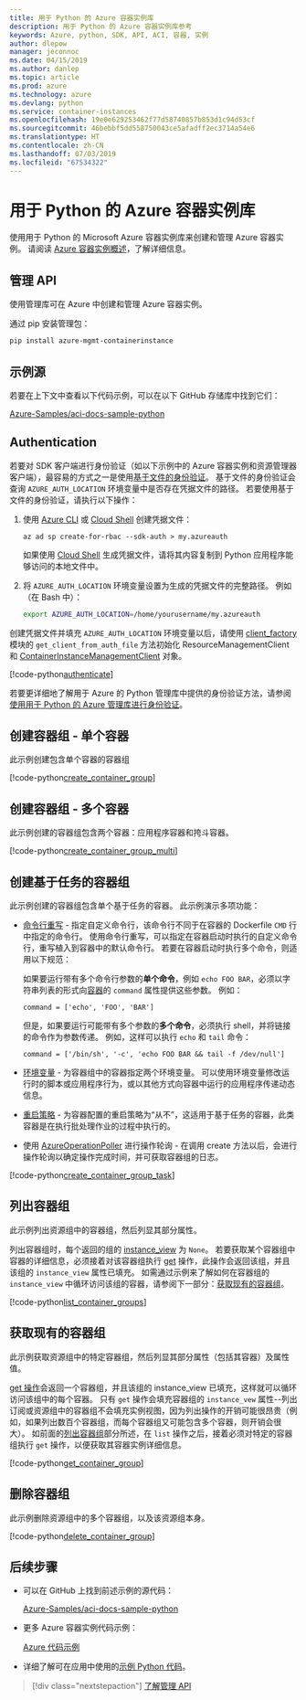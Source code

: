 ```yaml
---
title: 用于 Python 的 Azure 容器实例库
description: 用于 Python 的 Azure 容器实例库参考
keywords: Azure, python, SDK, API, ACI, 容器, 实例
author: dlepow
manager: jeconnoc
ms.date: 04/15/2019
ms.author: danlep
ms.topic: article
ms.prod: azure
ms.technology: azure
ms.devlang: python
ms.service: container-instances
ms.openlocfilehash: 19e0e629253462f77d58740857b853d1c94d53cf
ms.sourcegitcommit: 46bebbf5dd558750043ce5afadff2ec3714a54e6
ms.translationtype: HT
ms.contentlocale: zh-CN
ms.lasthandoff: 07/03/2019
ms.locfileid: "67534322"
---
```

# <a name="azure-container-instances-libraries-for-python"></a>用于 Python 的 Azure 容器实例库

使用用于 Python 的 Microsoft Azure 容器实例库来创建和管理 Azure 容器实例。 请阅读 [Azure 容器实例概述](/azure/container-instances/container-instances-overview)，了解详细信息。

## <a name="management-apis"></a>管理 API

使用管理库可在 Azure 中创建和管理 Azure 容器实例。

通过 pip 安装管理包：

```bash
pip install azure-mgmt-containerinstance
```

## <a name="example-source"></a>示例源

若要在上下文中查看以下代码示例，可以在以下 GitHub 存储库中找到它们：

[Azure-Samples/aci-docs-sample-python](https://github.com/Azure-Samples/aci-docs-sample-python)

## <a name="authentication"></a>Authentication

若要对 SDK 客户端进行身份验证（如以下示例中的 Azure 容器实例和资源管理器客户端），最容易的方式之一是使用[基于文件的身份验证](/python/azure/python-sdk-azure-authenticate#mgmt-auth-file)。 基于文件的身份验证会查询 `AZURE_AUTH_LOCATION` 环境变量中是否存在凭据文件的路径。 若要使用基于文件的身份验证，请执行以下操作：

1. 使用 [Azure CLI](/cli/azure) 或 [Cloud Shell](https://shell.azure.com/) 创建凭据文件：

   `az ad sp create-for-rbac --sdk-auth > my.azureauth`

   如果使用 [Cloud Shell](https://shell.azure.com/) 生成凭据文件，请将其内容复制到 Python 应用程序能够访问的本地文件中。

2. 将 `AZURE_AUTH_LOCATION` 环境变量设置为生成的凭据文件的完整路径。 例如（在 Bash 中）：

   ```bash
   export AZURE_AUTH_LOCATION=/home/yourusername/my.azureauth
   ```

创建凭据文件并填充 `AZURE_AUTH_LOCATION` 环境变量以后，请使用 [client_factory][client_factory] 模块的 `get_client_from_auth_file` 方法初始化 ResourceManagementClient 和 [ContainerInstanceManagementClient][ContainerInstanceManagementClient] 对象。

<!-- SOURCE REPO: https://github.com/Azure-Samples/aci-docs-sample-python -->
[!code-python[authenticate](~/aci-docs-sample-python/src/aci_docs_sample.py#L45-L58 "Authenticate ACI and Resource Manager clients")]

若要更详细地了解用于 Azure 的 Python 管理库中提供的身份验证方法，请参阅[使用用于 Python 的 Azure 管理库进行身份验证](/python/azure/python-sdk-azure-authenticate)。

## <a name="create-container-group---single-container"></a>创建容器组 - 单个容器

此示例创建包含单个容器的容器组

<!-- SOURCE REPO: https://github.com/Azure-Samples/aci-docs-sample-python -->
[!code-python[create_container_group](~/aci-docs-sample-python/src/aci_docs_sample.py#L94-L141 "Create single-container group")]

## <a name="create-container-group---multiple-containers"></a>创建容器组 - 多个容器

此示例创建的容器组包含两个容器：应用程序容器和挎斗容器。

<!-- SOURCE REPO: https://github.com/Azure-Samples/aci-docs-sample-python -->
[!code-python[create_container_group_multi](~/aci-docs-sample-python/src/aci_docs_sample.py#L144-L197 "Create multi-container group")]

## <a name="create-task-based-container-group"></a>创建基于任务的容器组

此示例创建的容器组包含单个基于任务的容器。 此示例演示多项功能：

* [命令行重写](/azure/container-instances/container-instances-start-command) - 指定自定义命令行，该命令行不同于在容器的 Dockerfile `CMD` 行中指定的命令行。 使用命令行重写，可以指定在容器启动时执行的自定义命令行，重写植入到容器中的默认命令行。 若要在容器启动时执行多个命令，则适用以下规范：

   如果要运行带有多个命令行参数的**单个命令**，例如 `echo FOO BAR`，必须以字符串列表的形式向[容器][Container]的 `command` 属性提供这些参数。 例如：

   `command = ['echo', 'FOO', 'BAR']`

   但是，如果要运行可能带有多个参数的**多个命令**，必须执行 shell，并将链接的命令作为参数传递。 例如，这样可以执行 `echo` 和 `tail` 命令：

   `command = ['/bin/sh', '-c', 'echo FOO BAR && tail -f /dev/null']`
* [环境变量](/azure/container-instances/container-instances-environment-variables) - 为容器组中的容器指定两个环境变量。 可以使用环境变量修改运行时的脚本或应用程序行为，或以其他方式向容器中运行的应用程序传递动态信息。
* [重启策略](/azure/container-instances/container-instances-restart-policy) - 为容器配置的重启策略为“从不”，这适用于基于任务的容器，此类容器是在执行批处理作业的过程中执行的。
* 使用 [AzureOperationPoller][AzureOperationPoller] 进行操作轮询 - 在调用 create 方法以后，会进行操作轮询以确定操作完成时间，并可获取容器组的日志。

<!-- SOURCE REPO: https://github.com/Azure-Samples/aci-docs-sample-python -->
[!code-python[create_container_group_task](~/aci-docs-sample-python/src/aci_docs_sample.py#L200-L276 "Run a task-based container")]

## <a name="list-container-groups"></a>列出容器组

此示例列出资源组中的容器组，然后列显其部分属性。

列出容器组时，每个返回的组的 [instance_view][instance_view] 为 `None`。 若要获取某个容器组中容器的详细信息，必须接着对该容器组执行 [get][containergroupoperations_get] 操作，此操作会返回该组，并且该组的 `instance_view` 属性已填充。 如需通过示例来了解如何在容器组的 `instance_view` 中循环访问该组的容器，请参阅下一部分：[获取现有的容器组](#get-an-existing-container-group)。

<!-- SOURCE REPO: https://github.com/Azure-Samples/aci-docs-sample-python -->
[!code-python[list_container_groups](~/aci-docs-sample-python/src/aci_docs_sample.py#L279-L293 "List container groups")]

## <a name="get-an-existing-container-group"></a>获取现有的容器组

此示例获取资源组中的特定容器组，然后列显其部分属性（包括其容器）及属性值。

[get 操作][containergroupoperations_get]会返回一个容器组，并且该组的 instance_view 已填充，这样就可以循环访问该组中的每个容器。 只有 `get` 操作会填充容器组的 `instance_vew` 属性--列出订阅或资源组中的容器组不会填充实例视图，因为列出操作的开销可能很昂贵（例如，如果列出数百个容器组，而每个容器组又可能包含多个容器，则开销会很大）。 如前面的[列出容器组](#list-container-groups)部分所述，在 `list` 操作之后，接着必须对特定的容器组执行 `get` 操作，以便获取其容器实例详细信息。

<!-- SOURCE REPO: https://github.com/Azure-Samples/aci-docs-sample-python -->
[!code-python[get_container_group](~/aci-docs-sample-python/src/aci_docs_sample.py#L296-L325 "Get container group")]

## <a name="delete-a-container-group"></a>删除容器组

此示例删除资源组中的多个容器组，以及该资源组本身。

<!-- SOURCE REPO: https://github.com/Azure-Samples/aci-docs-sample-python -->
[!code-python[delete_container_group](~/aci-docs-sample-python/src/aci_docs_sample.py#L83-L91 "Delete container groups and resource group")]

## <a name="next-steps"></a>后续步骤

* 可以在 GitHub 上找到前述示例的源代码：

  [Azure-Samples/aci-docs-sample-python][aci-docs-sample-python]

* 更多 Azure 容器实例代码示例：

  [Azure 代码示例][samples-aci]

* 详细了解可在应用中使用的[示例 Python 代码][samples-python]。

> [!div class="nextstepaction"]
> [了解管理 API](/python/api/overview/azure/containerinstance/management)

<!-- LINKS - External -->
[aci-docs-sample-python]: https://github.com/Azure-Samples/aci-docs-sample-python
[samples-aci]: https://azure.microsoft.com/resources/samples/?sort=0&term=ACI
[samples-python]: https://azure.microsoft.com/resources/samples/?platform=python

<!-- TYPES -->
[AzureOperationPoller]: /python/api/msrestazure.azure_operation.AzureOperationPoller
[client_factory]: /python/api/azure.common.client_factory
[Container]: /python/api/azure.mgmt.containerinstance.models.container
[ContainerGroupInstanceView]: /python/api/azure.mgmt.containerinstance.models.containergrouppropertiesinstanceview
[containergroupoperations_get]: /python/api/azure.mgmt.containerinstance.operations.containergroupsoperations#get-resource-group-name--container-group-name--custom-headers-none--raw-false----operation-config-
[ContainerInstanceManagementClient]: /python/api/azure.mgmt.containerinstance.containerinstancemanagementclient
[instance_view]: /python/api/azure.mgmt.containerinstance.models.containergroup#variables
[ResourceManagementClient]: /python/api/azure.mgmt.resource.resources.resourcemanagementclient